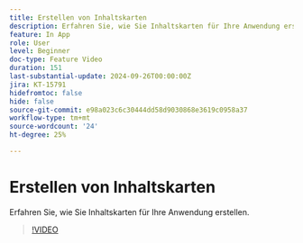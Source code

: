 ```yaml
---
title: Erstellen von Inhaltskarten
description: Erfahren Sie, wie Sie Inhaltskarten für Ihre Anwendung erstellen.
feature: In App
role: User
level: Beginner
doc-type: Feature Video
duration: 151
last-substantial-update: 2024-09-26T00:00:00Z
jira: KT-15791
hidefromtoc: false
hide: false
source-git-commit: e98a023c6c30444dd58d9030868e3619c0958a37
workflow-type: tm+mt
source-wordcount: '24'
ht-degree: 25%

---
```



# Erstellen von Inhaltskarten

Erfahren Sie, wie Sie Inhaltskarten für Ihre Anwendung erstellen.

>[!VIDEO](https://video.tv.adobe.com/v/3434783/?learn=on)

